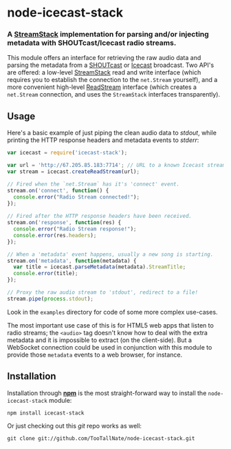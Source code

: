 node-icecast-stack
==================
### A [StreamStack][] implementation for parsing and/or injecting metadata with SHOUTcast/Icecast radio streams.

This module offers an interface for retrieving the raw audio data and
parsing the metadata from a [SHOUTcast][] or [Icecast][] broadcast. Two API's
are offered: a low-level [StreamStack][] read and write interface (which
requires you to establish the connection to the `net.Stream` yourself), and a
more convenient high-level
[ReadStream](http://nodejs.org/api.html#readable-stream-23) interface (which
creates a `net.Stream` connection, and uses the `StreamStack` interfaces
transparently).


Usage
-----

Here's a basic example of just piping the clean audio data to _stdout_,
while printing the HTTP response headers and metadata events to _stderr_:

``` javascript
var icecast = require('icecast-stack');

var url = 'http://67.205.85.183:7714'; // URL to a known Icecast stream
var stream = icecast.createReadStream(url);

// Fired when the `net.Stream` has it's 'connect' event.
stream.on('connect', function() {
  console.error("Radio Stream connected!");
});
    
// Fired after the HTTP response headers have been received.
stream.on('response', function(res) {
  console.error("Radio Stream response!");
  console.error(res.headers);
});

// When a 'metadata' event happens, usually a new song is starting.
stream.on('metadata', function(metadata) {
  var title = icecast.parseMetadata(metadata).StreamTitle;
  console.error(title);
});

// Proxy the raw audio stream to 'stdout', redirect to a file!
stream.pipe(process.stdout);
```

Look in the `examples` directory for code of some more complex use-cases.

The most important use case of this is for HTML5 web apps that listen to
radio streams; the `<audio>` tag doesn't know how to deal with the extra
metadata and it is impossible to extract (on the client-side). But a
WebSocket connection could be used in conjunction with this module to provide
those `metadata` events to a web browser, for instance.


Installation
------------

Installation through [__npm__](http://github.com/isaacs/npm) is the most
straight-forward way to install the `node-icecast-stack` module:

``` shell
npm install icecast-stack
```

Or just checking out this _git_ repo works as well:

``` shell
git clone git://github.com/TooTallNate/node-icecast-stack.git
```


[NodeJS]: http://nodejs.org
[StreamStack]: http://github.com/TooTallNate/node-stream-stack
[SHOUTcast]: http://www.shoutcast.com
[Icecast]: http://icecast.org